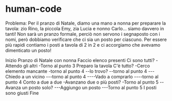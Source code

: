 # human-code
Problema: Per il pranzo di Natale, diamo una mano a nonna per preparare la tavola: zio Rino, la piccola Emy, zia Lucia e nonno Carlo… siamo davvero in tanti!
Non sarà un pranzo formale, perciò non servono i segnaposto con i nomi, però dobbiamo verificare che ci sia un posto per ciascuno. Per essere più rapidi contiamo i posti a tavola di 2 in 2 e ci accorgiamo che avevamo dimenticato un posto!

Inizio
Pranzo di Natale con nonna
Faccio elenco presenti
Ci sono tutti?
-Attendo gli altri
-Torno al punto 3
Preparo la tavola
C'è tutto?
-Cerco elemento mancante
-torno al punto 4
--lo trovo?
--torno al punto 4
---Chiedo a un vicino
---torno al punto 4
----Vado a comprarlo
----torno al punto 4
Conto a due a due
-Avanzano due o più posti?
-Torno al punto 5
--Avanza un posto solo?
---Aggiungo un posto
---Torno al punto 5
I posti sono giusti
Fine
